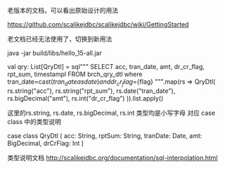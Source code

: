 老版本的文档，可以看出原始设计的用法

https://github.com/scalikejdbc/scalikejdbc/wiki/GettingStarted

老文档已经无法使用了，切换到新用法

java -jar build/libs/hello_15-all.jar

val qry: List[QryDtl] = 
    sql"""
    SELECT acc, tran_date, amt, dr_cr_flag, rpt_sum, timestampl
    FROM brch_qry_dtl
    where tran_date=cast(${tran_date} as date) and dr_cr_flag=${flag}
    """.map(rs => QryDtl(
        rs.string("acc"), rs.string("rpt_sum"), rs.date("tran_date"),
        rs.bigDecimal("amt"), rs.int("dr_cr_flag")
    )).list.apply()

这里的rs.string, rs.date, rs.bigDecimal, rs.int 类型均是小写字母
对应 case class 中的类型说明

case class QryDtl (
    acc: String, 
    rptSum: String, 
    tranDate: Date,
    amt: BigDecimal,
    drCrFlag: Int
)

类型说明文档
http://scalikejdbc.org/documentation/sql-interpolation.html